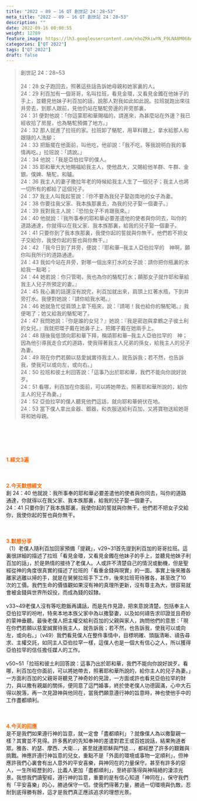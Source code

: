 ```yaml
---
title: "2022 – 09 – 16 QT 創世記 24：28~53"
meta_title: "2022 – 09 – 16 QT 創世記 24：28~53"
description: ""
date: 2022-09-16 00:00:55
weight: 12789
feature_image: https://lh3.googleusercontent.com/ehoZRkiwYN_F9LNA8M068AYxt73EavCZno-PD1cJRuf5BbSkQVUWr3gNEbt5kSs28Pb_Elg17kSrtf9ybWvojWoMV6I4tPM3vGRGDq6GkKkPdL2Gut4QAIw4-uykKUAtNiKgQKntvsU=w800
categories: ["QT 2022"]
tags: ["QT 2022"]
draft: false
---
```


<blockquote>創世記 24：28~53<br />
<br />
24：28 女子跑回去，照著這些話告訴她母親和她家裏的人。<br />
24：29 利百加有一個哥哥，名叫拉班，看見金環，又看見金鐲在他妹子的手上，並聽見他妹子利百加的話，說那人對我如此如此說。拉班就跑出來往井旁去，到那人跟前，見他仍站在駱駝旁邊的井旁那裏，<br />
24：31 便對他說：「你這蒙耶和華賜福的，請進來，為甚麼站在外邊？我已經收拾了房屋，也為駱駝預備了地方。」<br />
24：32 那人就進了拉班的家。拉班卸了駱駝，用草料餵上，拿水給那人和跟隨的人洗腳；<br />
24：33 把飯擺在他面前，叫他吃，他卻說：「我不吃，等我說明白我的事情再吃。」拉班說：「請說。」<br />
24：34 他說：「我是亞伯拉罕的僕人。<br />
24：35 耶和華大大地賜福給我主人，使他昌大，又賜給他羊群、牛群、金銀、僕婢、駱駝，和驢。<br />
24：36 我主人的妻子撒拉年老的時候給我主人生了一個兒子；我主人也將一切所有的都給了這個兒子。<br />
24：37 我主人叫我起誓說：『你不要為我兒子娶迦南地的女子為妻。<br />
24：38 你要往我父家、我本族那裏去，為我的兒子娶一個妻子。』<br />
24：39 我對我主人說：『恐怕女子不肯跟我來。』<br />
24：40 他就說：『我所事奉的耶和華必要差遣他的使者與你同去，叫你的道路通達，你就得以在我父家、我本族那裏，給我的兒子娶一個妻子。<br />
24：41 只要你到了我本族那裏，我使你起的誓就與你無干。他們若不把女子交給你，我使你起的誓也與你無干。』<br />
24：42 「我今日到了井旁，便說：『耶和華─我主人亞伯拉罕的　神啊，願你叫我所行的道路通達。<br />
24：43 我如今站在井旁，對哪一個出來打水的女子說：請你把你瓶裏的水給我一點喝；<br />
24：44 她若說：你只管喝，我也為你的駱駝打水；願那女子就作耶和華給我主人兒子所預定的妻。』<br />
24：45 我心裏的話還沒有說完，利百加就出來，肩頭上扛著水瓶，下到井旁打水。我便對她說：『請你給我水喝。』<br />
24：46 她就急忙從肩頭上拿下瓶來，說：『請喝！我也給你的駱駝喝。』我便喝了；她又給我的駱駝喝了。<br />
24：47 我問她說：『你是誰的女兒？』她說：『我是密迦與拿鶴之子彼土利的女兒。』我就把環子戴在她鼻子上，把鐲子戴在她兩手上。<br />
24：48 隨後我低頭向耶和華下拜，稱頌耶和華─我主人亞伯拉罕的　神；因為他引導我走合式的道路，使我得著我主人兄弟的孫女，給我主人的兒子為妻。<br />
24：49 現在你們若願以慈愛誠實待我主人，就告訴我；若不然，也告訴我，使我可以或向左，或向右。」<br />
24：50 拉班和彼土利回答說：「這事乃出於耶和華，我們不能向你說好說歹。<br />
24：51 看哪，利百加在你面前，可以將她帶去，照著耶和華所說的，給你主人的兒子為妻。」<br />
24：52 亞伯拉罕的僕人聽見他們這話，就向耶和華俯伏在地。<br />
24：53 當下僕人拿出金器、銀器，和衣服送給利百加，又將寶物送給她哥哥和她母親。</blockquote><br />
&nbsp;<br />
<br />
&nbsp;<br />
<br />
<span style="color: #ff6600;"><strong>1.經文3遍</strong></span><br />
<br />
&nbsp;<br />
<br />
<span style="color: #ff6600;"><strong>2.今天默想經文<br />
</strong></span>創 24：40 他就說：我所事奉的耶和華必要差遣他的使者與你同去，叫你的道路通達，你就得以在我父家、我本族那裏，給我的兒子娶一個妻子。<br />
24：41 只要你到了我本族那裏，我使你起的誓就與你無干。他們若不把女子交給你，我使你起的誓也與你無干。<br />
<br />
&nbsp;<br />
<br />
<strong><span style="color: #ff6600;">3.默想分享<br />
</span></strong>（1）老僕人隨利百加回家預備「提親」，v29~31首先提到利百加的哥哥拉班。這裏很詳細的描述了拉班「看見金環，又看見金鐲在他妹子的手上，並聽見他妹子利百加的話」，於是熱情的接待了老僕人。人或許不清楚自己的情況或動機，但是聖經從神的角度很真實的描述了拉班的「看重金錢與現實」的一面。事實上後來雅各離家逃離以掃的手，就是在舅舅拉班手下工作，後來拉班苛待雅各，甚至改了10次的工價。我們生命的價值觀如果沒有神的真理所更新，沒有尊主為大，很容易就會被金錢與世界所奴役，而成為錢的奴隸。<br />
<br />
v33~49老僕人沒有等吃飽飯再講話，而是先作見證，把來意說清楚。包括奉主人亞伯拉罕的吩咐，特來本地本族父家中為以撒娶妻，以及如何禱告求印證並且奇妙的蒙神垂聽。最後老僕人把主權交給利百加的父親與家人，詢問他們的意思：「現在你們若願以慈愛誠實待我主人，就告訴我；若不然，也告訴我，使我可以或向左，或向右。」（v49）我們看見僕人在整件事情中，目標明確、頭腦清晰、禱告尋求、主權交託，如同主人亞伯拉罕一樣，這僕人也是一個大有信心之人，所以獲得亞伯拉罕的信任擔任媒人的工作。<br />
<br />
v50~51「拉班和彼土利回答說：這事乃出於耶和華，我們不能向你說好說歹。看哪，利百加在你面前，可以將她帶去，照著耶和華所說的，給你主人的兒子為妻。」一方面利百加的父親哥哥聽見了神奇妙的見證，一方面或許也看見亞伯拉罕的財力，與以撒有親屬的關係，便同意了這門婚事，終於使老僕人功德圓滿，心中大石得以脫落，再一次見證神與他同在，當我們願意遵行神的旨意時，神也使他手中的工作盡都順利。<br />
<br />
&nbsp;<br />
<br />
<strong><span style="color: #ff6600;">4.今天的回應<br />
</span></strong>是不是我們如果遵行神的旨意，就一定會「盡都順利」？就像僕人為以撒娶親一樣？其實並不見得。許多舊約的先知奉神的差遣對君王或百姓說話，結果殉道者眾。雅各、約瑟、摩西、大衛…，甚至就連耶穌與門徒…，都經歷了許多的艱難與挑戰。神應許遵行神旨意的兒女，重點不是「外面的環境或事物一定順利」，但神應許我們心裏會有出人意外的平安喜樂，與神同在的力量保守。甚至有許多的惡人，一生所經歷到的，比義人更加「盡都順利」，至終卻落得與神隔絕的淒涼光景。我想我們讀聖經，遵行神的旨意，重要的是有信心知道「神同在」，保守我們有「平安喜樂」的心，勝過保守一切。使我們得著力量，勝過一切環境與仇敵，忍耐到底得勝有餘，這才是我們真正應該追求的理想光景。<br />
<br />
&nbsp;
        